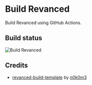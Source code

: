 # Build Revanced

Build Revanced using GitHub Actions.

## Build status

![Build Revanced](https://github.com/vietanhbui2000/build-revanced/workflows/Build%20Revanced/badge.svg)

## Credits

- [revanced-build-template](https://github.com/n0k0m3/revanced-build-template) by [n0k0m3](https://github.com/n0k0m3)
